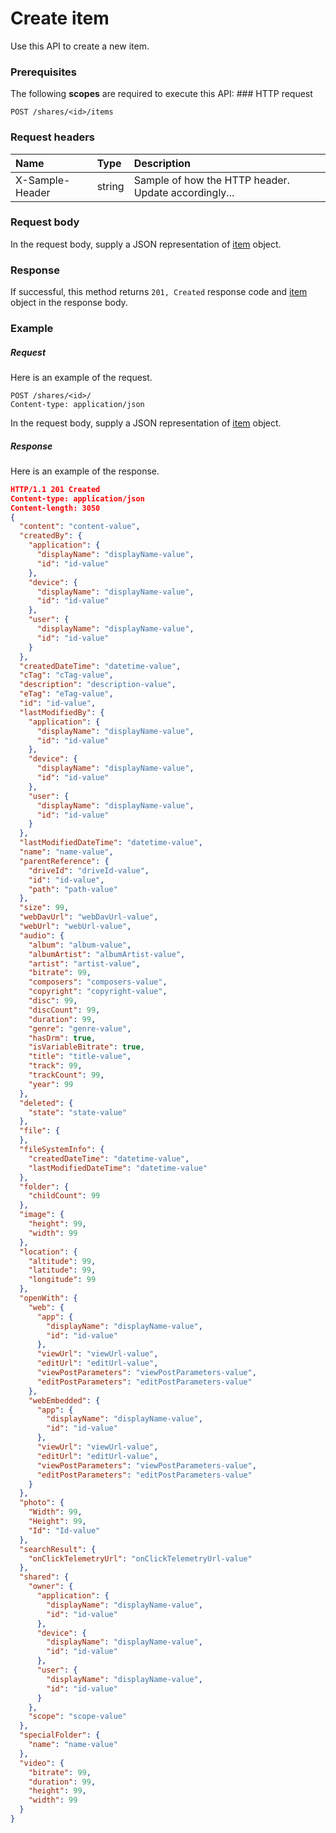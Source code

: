 # Create item

Use this API to create a new item.
### Prerequisites
The following **scopes** are required to execute this API: ### HTTP request
<!-- { "blockType": "ignored" } -->
```http
POST /shares/<id>/items

```
### Request headers
| Name       | Type | Description|
|:---------------|:--------|:----------|
| X-Sample-Header  | string  | Sample of how the HTTP header. Update accordingly...|

### Request body
In the request body, supply a JSON representation of [item](../resources/item.md) object.


### Response
If successful, this method returns `201, Created` response code and [item](../resources/item.md) object in the response body.

### Example
##### Request
Here is an example of the request.
<!-- {
  "blockType": "request",
  "name": "create_item_from_share"
}-->
```http
POST /shares/<id>/
Content-type: application/json
```
In the request body, supply a JSON representation of [item](../resources/item.md) object.
##### Response
Here is an example of the response.
<!-- {
  "blockType": "response",
  "truncated": false,
  "@odata.type": "item"
} -->
```json
HTTP/1.1 201 Created
Content-type: application/json
Content-length: 3050
{
  "content": "content-value",
  "createdBy": {
    "application": {
      "displayName": "displayName-value",
      "id": "id-value"
    },
    "device": {
      "displayName": "displayName-value",
      "id": "id-value"
    },
    "user": {
      "displayName": "displayName-value",
      "id": "id-value"
    }
  },
  "createdDateTime": "datetime-value",
  "cTag": "cTag-value",
  "description": "description-value",
  "eTag": "eTag-value",
  "id": "id-value",
  "lastModifiedBy": {
    "application": {
      "displayName": "displayName-value",
      "id": "id-value"
    },
    "device": {
      "displayName": "displayName-value",
      "id": "id-value"
    },
    "user": {
      "displayName": "displayName-value",
      "id": "id-value"
    }
  },
  "lastModifiedDateTime": "datetime-value",
  "name": "name-value",
  "parentReference": {
    "driveId": "driveId-value",
    "id": "id-value",
    "path": "path-value"
  },
  "size": 99,
  "webDavUrl": "webDavUrl-value",
  "webUrl": "webUrl-value",
  "audio": {
    "album": "album-value",
    "albumArtist": "albumArtist-value",
    "artist": "artist-value",
    "bitrate": 99,
    "composers": "composers-value",
    "copyright": "copyright-value",
    "disc": 99,
    "discCount": 99,
    "duration": 99,
    "genre": "genre-value",
    "hasDrm": true,
    "isVariableBitrate": true,
    "title": "title-value",
    "track": 99,
    "trackCount": 99,
    "year": 99
  },
  "deleted": {
    "state": "state-value"
  },
  "file": {
  },
  "fileSystemInfo": {
    "createdDateTime": "datetime-value",
    "lastModifiedDateTime": "datetime-value"
  },
  "folder": {
    "childCount": 99
  },
  "image": {
    "height": 99,
    "width": 99
  },
  "location": {
    "altitude": 99,
    "latitude": 99,
    "longitude": 99
  },
  "openWith": {
    "web": {
      "app": {
        "displayName": "displayName-value",
        "id": "id-value"
      },
      "viewUrl": "viewUrl-value",
      "editUrl": "editUrl-value",
      "viewPostParameters": "viewPostParameters-value",
      "editPostParameters": "editPostParameters-value"
    },
    "webEmbedded": {
      "app": {
        "displayName": "displayName-value",
        "id": "id-value"
      },
      "viewUrl": "viewUrl-value",
      "editUrl": "editUrl-value",
      "viewPostParameters": "viewPostParameters-value",
      "editPostParameters": "editPostParameters-value"
    }
  },
  "photo": {
    "Width": 99,
    "Height": 99,
    "Id": "Id-value"
  },
  "searchResult": {
    "onClickTelemetryUrl": "onClickTelemetryUrl-value"
  },
  "shared": {
    "owner": {
      "application": {
        "displayName": "displayName-value",
        "id": "id-value"
      },
      "device": {
        "displayName": "displayName-value",
        "id": "id-value"
      },
      "user": {
        "displayName": "displayName-value",
        "id": "id-value"
      }
    },
    "scope": "scope-value"
  },
  "specialFolder": {
    "name": "name-value"
  },
  "video": {
    "bitrate": 99,
    "duration": 99,
    "height": 99,
    "width": 99
  }
}
```

<!-- uuid: d634b7ca-bc8c-49db-9e7c-b2b240c22ad3
2015-10-15 03:41:21 UTC -->
<!-- {
  "type": "#page.annotation",
  "description": "Create item",
  "keywords": "",
  "section": "documentation",
  "tocPath": ""
}-->